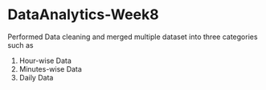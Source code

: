 # DataAnalytics-Week8

Performed Data cleaning and merged multiple dataset into three categories such as
1. Hour-wise Data
2. Minutes-wise Data
3. Daily Data
